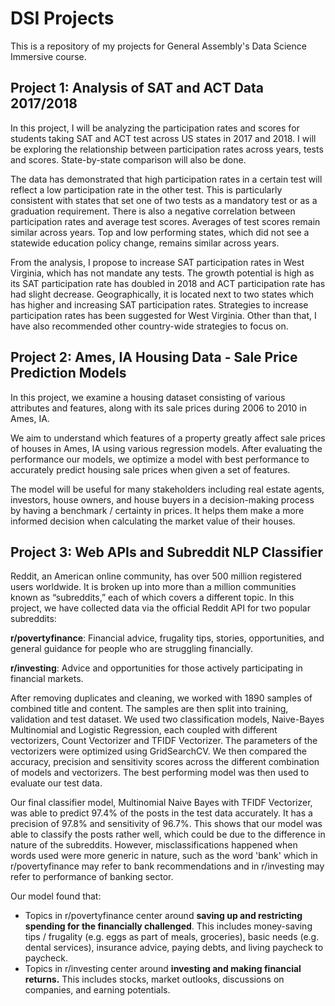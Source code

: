 # DSI Projects

This is a repository of my projects for General Assembly's Data Science Immersive course.

## Project 1: Analysis of SAT and ACT Data 2017/2018
In this project, I will be analyzing the participation rates and scores for students taking SAT and ACT test across US states in 2017 and 2018. I will be exploring the relationship between participation rates across years, tests and scores. State-by-state comparison will also be done. 

The data has demonstrated that high participation rates in a certain test will reflect a low participation rate in the other test. This is particularly consistent with states that set one of two tests as a mandatory test or as a graduation requirement. There is also a negative correlation between participation rates and average test scores. Averages of test scores remain similar across years. Top and low performing states, which did not see a statewide education policy change, remains similar across years.

From the analysis, I propose to increase SAT participation rates in West Virginia, which has not mandate any tests. The growth potential is high as its SAT participation rate has doubled in 2018 and ACT participation rate has had slight decrease. Geographically, it is located next to two states which has higher and increasing SAT participation rates. Strategies to increase participation rates has been suggested for West Virginia. Other than that, I have also recommended other country-wide strategies to focus on. 

## Project 2: Ames, IA Housing Data - Sale Price Prediction Models
In this project, we examine a housing dataset consisting of various attributes and features, along with its sale prices during 2006 to 2010 in Ames, IA. 

We aim to understand which features of a property greatly affect sale prices of houses in Ames, IA using various regression models. After evaluating the performance our models, we optimize a model with best performance to accurately predict housing sale prices when given a set of features. 

The model will be useful for many stakeholders including real estate agents, investors, house owners, and house buyers in a decision-making process by having a benchmark / certainty in prices. It helps them make a more informed decision when calculating the market value of their houses.


## Project 3: Web APIs and Subreddit NLP Classifier
Reddit, an American online community, has over 500 million registered users worldwide. It is broken up into more than a million communities known as “subreddits,” each of which covers a different topic. In this project, we have collected data via the official Reddit API for two popular subreddits:

**r/povertyfinance**: Financial advice, frugality tips, stories, opportunities, and general guidance for people who are struggling financially.

**r/investing**: Advice and opportunities for those actively participating in financial markets.

After removing duplicates and cleaning, we worked with 1890 samples of combined title and content. The samples are then split into training, validation and test dataset. We used two classification models, Naive-Bayes Multinomial and Logistic Regression, each coupled with different vectorizers, Count Vectorizer and TFIDF Vectorizer. The parameters of the vectorizers were optimized using GridSearchCV. We then compared the accuracy, precision and sensitivity scores across the different combination of models and vectorizers. The best performing model was then used to evaluate our test data.

Our final classifier model, Multinomial Naive Bayes with TFIDF Vectorizer,  was able to predict 97.4% of the posts in the test data accurately. It has a precision of 97.8% and sensitivity of 96.7%. This shows that our model was able to classify the posts rather well, which could be due to the difference in nature of the subreddits. However, misclassifications happened when words used were more generic in nature, such as the word 'bank' which in r/povertyfinance may refer to bank recommendations and in r/investing may refer to performance of banking sector. 

Our model found that:
* Topics in r/povertyfinance center around **saving up and restricting spending for the financially challenged**. This includes money-saving tips / frugality (e.g. eggs as part of meals, groceries), basic needs (e.g. dental services), insurance advice, paying debts, and living paycheck to paycheck. 
* Topics in r/investing center around **investing and making financial returns.** This includes stocks, market outlooks, discussions on companies, and earning potentials.
